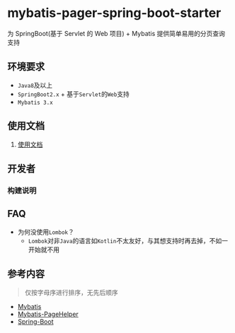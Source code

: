 # mybatis-pager-spring-boot-starter
为 SpringBoot(基于 Servlet 的 Web 项目) + Mybatis 提供简单易用的分页查询支持

## 环境要求
* `Java8`及以上
* `SpringBoot2.x` + 基于`Servlet`的`Web`支持
* `Mybatis 3.x`

## 使用文档
1. [使用文档](docs/1.QuickStart.md)

## 开发者
### 构建说明
<!-- TODO -->

## FAQ
* 为何没使用`Lombok`？
    * `Lombok`对非`Java`的语言如`Kotlin`不太友好，与其想支持时再去掉，不如一开始就不用

## 参考内容
> 仅按字母序进行排序，无先后顺序

* [Mybatis](https://github.com/mybatis/mybatis-3)
* [Mybatis-PageHelper](https://github.com/pagehelper/Mybatis-PageHelper)
* [Spring-Boot](https://github.com/spring-projects/spring-boot)
